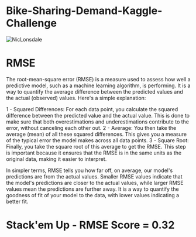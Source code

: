 # Bike-Sharing-Demand-Kaggle-Challenge

![NicLonsdale](https://github.com/UKVeteran/Bike-Sharing-Demand-Kaggle-Challenge/assets/39216339/de6bed44-ba5e-4462-bfaa-9e90280d64ee)

# RMSE
The root-mean-square error (RMSE) is a measure used to assess how well a predictive model, such as a machine learning algorithm, is performing. It is a way to quantify the average difference between the predicted values and the actual (observed) values. Here's a simple explanation:

1 - Squared Differences: For each data point, you calculate the squared difference between the predicted value and the actual value. This is done to make sure that both overestimations and underestimations contribute to the error, without canceling each other out.
2 - Average: You then take the average (mean) of all these squared differences. This gives you a measure of the typical error the model makes across all data points.
3 - Square Root: Finally, you take the square root of this average to get the RMSE. This step is important because it ensures that the RMSE is in the same units as the original data, making it easier to interpret.

In simpler terms, RMSE tells you how far off, on average, our model's predictions are from the actual values. Smaller RMSE values indicate that the model's predictions are closer to the actual values, while larger RMSE values mean the predictions are further away. It is a way to quantify the goodness of fit of your model to the data, with lower values indicating a better fit.

# Stack'em Up - RMSE Score = 0.32
